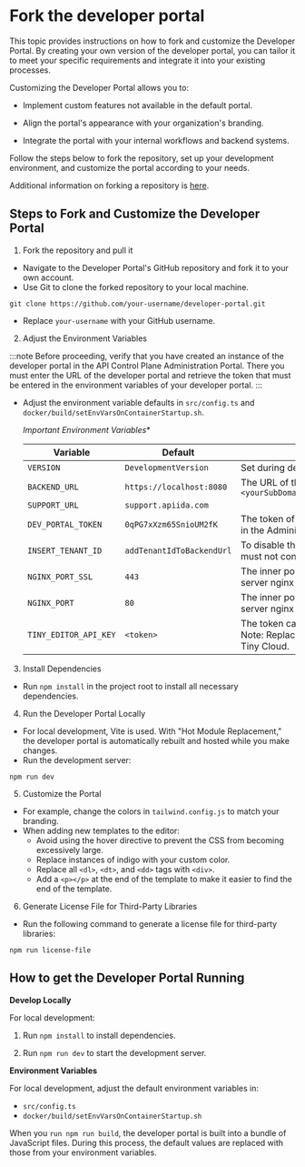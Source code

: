 # Fork the developer portal

<head>
  <meta name="guidename" content="API Management"/>
  <meta name="context" content="GUID-b05ad184-07f9-4af4-9358-3d7850629c02"/>
</head>

This topic provides instructions on how to fork and customize the Developer Portal. By creating your own version of the developer portal, you can tailor it to meet your specific requirements and integrate it into your existing processes.

Customizing the Developer Portal allows you to:

- Implement custom features not available in the default portal.

- Align the portal's appearance with your organization's branding.

- Integrate the portal with your internal workflows and backend systems.

Follow the steps below to fork the repository, set up your development environment, and customize the portal according to your needs.

Additional information on forking a repository is  [here](https://docs.github.com/en/pull-requests/collaborating-with-pull-requests/working-with-forks/fork-a-repo).

## Steps to Fork and Customize the Developer Portal

1. Fork the repository and pull it
  - Navigate to the Developer Portal's GitHub repository and fork it to your own account.
  - Use Git to clone the forked repository to your local machine.

  `git clone https://github.com/your-username/developer-portal.git`

  - Replace `your-username` with your GitHub username.

2. Adjust the Environment Variables

  :::note
  Before proceeding, verify that you have created an instance of the developer portal in the API Control Plane Administration Portal. There you must enter the URL of the developer portal and retrieve the token that must be entered in the environment variables of your developer portal.
  :::

- Adjust the environment variable defaults in `src/config.ts` and `docker/build/setEnvVarsOnContainerStartup.sh`.

  *Important Environment Variables**

  |Variable|Default|Notes|
  |---|---|---|
  |`VERSION`|`DevelopmentVersion`|Set during deployment.|
  |`BACKEND_URL`|`https://localhost:8080`|The URL of the backend `<yourSubDomain>.backend.na.controlplane.boomi.com`|
  |`SUPPORT_URL`|`support.apiida.com`||
  |`DEV_PORTAL_TOKEN`|`0qPG7xXzm65SnioUM2fK`|The token of the Developer Portal. You can find this in the Administration Portal.|
  |`INSERT_TENANT_ID`|`addTenantIdToBackendUrl`| To disable the insertion of the tenant ID, the string must not contain `addTenantIdToBack`.|
  |`NGINX_PORT_SSL`|`443`| The inner port of the container. The port of the web server nginx with SSL.|
  |`NGINX_PORT`|`80`|The inner port of the container. The port of the web server nginx without SSL.|
  |`TINY_EDITOR_API_KEY`|`<token>` | The token can be created on the website [tiny.cloud](https://www.tiny.cloud/). Note: Replace `<token>` with your actual API key from Tiny Cloud.|

3. Install Dependencies

  - Run `npm install` in the project root to install all necessary dependencies.

4. Run the Developer Portal Locally

  - For local development, Vite is used. With "Hot Module Replacement," the developer portal is automatically rebuilt and hosted while you make changes.
  - Run the development server:

  `npm run dev`

5. Customize the Portal

- For example, change the colors in `tailwind.config.js` to match your branding.
- When adding new templates to the editor:
  - Avoid using the hover directive to prevent the CSS from becoming excessively large.
  - Replace instances of indigo with your custom color.
  - Replace all `<dl>`, `<dt>`, and `<dd>` tags with `<div>`.
  - Add a `<p></p>` at the end of the template to make it easier to find the end of the template.

6. Generate License File for Third-Party Libraries

  - Run the following command to generate a license file for third-party libraries:

  `npm run license-file`

## How to get the Developer Portal Running

**Develop Locally**

For local development:

1. Run `npm install` to install dependencies.

2. Run `npm run dev` to start the development server.

**Environment Variables**

For local development, adjust the default environment variables in:

- `src/config.ts`
-  `docker/build/setEnvVarsOnContainerStartup.sh`

When you `run npm run build`, the developer portal is built into a bundle of JavaScript files. During this process, the default values are replaced with those from your environment variables.